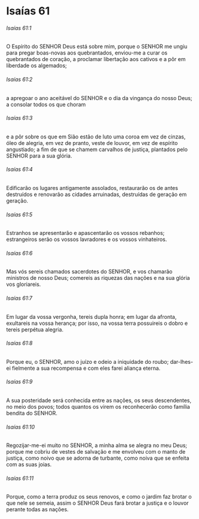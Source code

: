 # Isaías 61

###### Isaías 61:1

O Espírito do SENHOR Deus está sobre mim, porque o SENHOR me ungiu para pregar boas-novas aos quebrantados, enviou-me a curar os quebrantados de coração, a proclamar libertação aos cativos e a pôr em liberdade os algemados;

###### Isaías 61:2

a apregoar o ano aceitável do SENHOR e o dia da vingança do nosso Deus; a consolar todos os que choram

###### Isaías 61:3

e a pôr sobre os que em Sião estão de luto uma coroa em vez de cinzas, óleo de alegria, em vez de pranto, veste de louvor, em vez de espírito angustiado; a fim de que se chamem carvalhos de justiça, plantados pelo SENHOR para a sua glória.

###### Isaías 61:4

Edificarão os lugares antigamente assolados, restaurarão os de antes destruídos e renovarão as cidades arruinadas, destruídas de geração em geração.

###### Isaías 61:5

Estranhos se apresentarão e apascentarão os vossos rebanhos; estrangeiros serão os vossos lavradores e os vossos vinhateiros.

###### Isaías 61:6

Mas vós sereis chamados sacerdotes do SENHOR, e vos chamarão ministros de nosso Deus; comereis as riquezas das nações e na sua glória vos gloriareis.

###### Isaías 61:7

Em lugar da vossa vergonha, tereis dupla honra; em lugar da afronta, exultareis na vossa herança; por isso, na vossa terra possuireis o dobro e tereis perpétua alegria.

###### Isaías 61:8

Porque eu, o SENHOR, amo o juízo e odeio a iniquidade do roubo; dar-lhes-ei fielmente a sua recompensa e com eles farei aliança eterna.

###### Isaías 61:9

A sua posteridade será conhecida entre as nações, os seus descendentes, no meio dos povos; todos quantos os virem os reconhecerão como família bendita do SENHOR.

###### Isaías 61:10

Regozijar-me-ei muito no SENHOR, a minha alma se alegra no meu Deus; porque me cobriu de vestes de salvação e me envolveu com o manto de justiça, como noivo que se adorna de turbante, como noiva que se enfeita com as suas joias.

###### Isaías 61:11

Porque, como a terra produz os seus renovos, e como o jardim faz brotar o que nele se semeia, assim o SENHOR Deus fará brotar a justiça e o louvor perante todas as nações.

